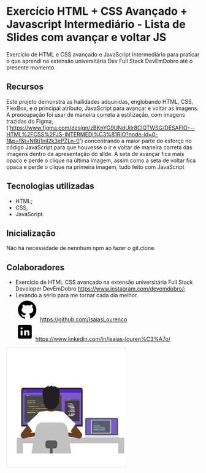 # Exercício HTML + CSS Avançado + Javascript Intermediário - Lista de Slides com avançar e voltar JS

Exercício de HTML e CSS avançado e JavaScript Intermediário para praticar o que aprendi na extensão universitária Dev Full Stack DevEmDobro até o presente momento.

## Recursos

Este projeto demonstra as hailidades adquiridas, englobando HTML, CSS, FlexBox, e o principal atributo, JavaScript para avançar e voltar as imagens.
A preocupação foi usar de maneira correta a estilização, com imagens trazidas do Figma, ('https://www.figma.com/design/zBKnYG9UNdUiIr8ClQTWSG/DESAFIO---HTML%2FCSS%2FJS-INTERMEDI%C3%81RIO?node-id=0-1&p=f&t=N8tj1nil2k3ePZLn-0') concentrando a maior parte do esforço no código JavaScript para que houvesse o ir e voltar de maneira correta das imagens dentro da apresentação do sllde. A seta de avançar fica mais opaco e perde o clique na última imagem, assim como a seta de voltar fica opaca e perde o clique na primeira imagem, tudo feito com JavaScript

## Tecnologias utilizadas

- HTML;
- CSS,
- JavaScript.

## Inicialização

Não há necessidade de nennhum npm ao fazer o git.clone.

## Colaboradores

- Exercício de HTML CSS avançado na extensão universitária Full Stack Developer DevEmDobro https://www.instagram.com/devemdobro/;
- Levando a sério para me tornar cada dia melhor.<br> 
<img src="./src/image/logotipo-do-github.png" alt="Github"> https://github.com/IsaiasLourenco<br>
<img src="./src/image/logotipo-do-linkedin.png" alt="Linkedin"> https://www.linkedin.com/in/isaias-louren%C3%A7o/

<img src="./src/image/devpng.gif" alt="Delivering">
